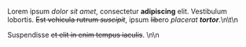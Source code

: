 Lorem ipsum *dolor sit amet*, consectetur **adipiscing** elit.
Vestibulum lobortis. ~~Est vehicula rutrum *suscipit*~~, ipsum ~~lib~~ero *placerat **tortor***.\n\t\n

Suspendisse ~~et elit in enim tempus iaculis~~.
 \n\n